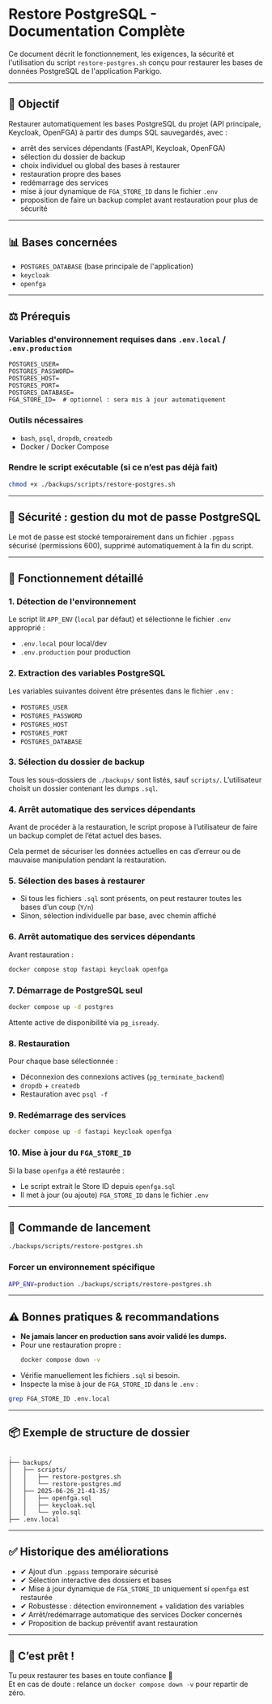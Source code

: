 
# Restore PostgreSQL - Documentation Complète

Ce document décrit le fonctionnement, les exigences, la sécurité et l'utilisation du script `restore-postgres.sh` conçu pour restaurer les bases de données PostgreSQL de l'application Parkigo.

---

## 📄 Objectif

Restaurer automatiquement les bases PostgreSQL du projet (API principale, Keycloak, OpenFGA) à partir des dumps SQL sauvegardés, avec :

- arrêt des services dépendants (FastAPI, Keycloak, OpenFGA)
- sélection du dossier de backup
- choix individuel ou global des bases à restaurer
- restauration propre des bases
- redémarrage des services
- mise à jour dynamique de `FGA_STORE_ID` dans le fichier `.env`
- proposition de faire un backup complet avant restauration pour plus de sécurité

---

## 📊 Bases concernées

- `POSTGRES_DATABASE` (base principale de l'application)
- `keycloak`
- `openfga`

---

## ⚖️ Prérequis

### Variables d'environnement requises dans `.env.local` / `.env.production`

```env
POSTGRES_USER=
POSTGRES_PASSWORD=
POSTGRES_HOST=
POSTGRES_PORT=
POSTGRES_DATABASE=
FGA_STORE_ID=  # optionnel : sera mis à jour automatiquement
```

### Outils nécessaires

- `bash`, `psql`, `dropdb`, `createdb`
- Docker / Docker Compose

### Rendre le script exécutable (si ce n’est pas déjà fait)

```bash
chmod +x ./backups/scripts/restore-postgres.sh
```

---

## 🔐 Sécurité : gestion du mot de passe PostgreSQL

Le mot de passe est stocké temporairement dans un fichier `.pgpass` sécurisé (permissions 600), supprimé automatiquement à la fin du script.

---

## 🔄 Fonctionnement détaillé

### 1. Détection de l'environnement

Le script lit `APP_ENV` (`local` par défaut) et sélectionne le fichier `.env` approprié :
- `.env.local` pour local/dev
- `.env.production` pour production

### 2. Extraction des variables PostgreSQL

Les variables suivantes doivent être présentes dans le fichier `.env` :
- `POSTGRES_USER`
- `POSTGRES_PASSWORD`
- `POSTGRES_HOST`
- `POSTGRES_PORT`
- `POSTGRES_DATABASE`

### 3. Sélection du dossier de backup

Tous les sous-dossiers de `./backups/` sont listés, sauf `scripts/`. L’utilisateur choisit un dossier contenant les dumps `.sql`.

### 4. Arrêt automatique des services dépendants

Avant de procéder à la restauration, le script propose à l’utilisateur de faire un backup complet de l’état actuel des bases.

Cela permet de sécuriser les données actuelles en cas d’erreur ou de mauvaise manipulation pendant la restauration.

### 5. Sélection des bases à restaurer

- Si tous les fichiers `.sql` sont présents, on peut restaurer toutes les bases d’un coup (`Y/n`)
- Sinon, sélection individuelle par base, avec chemin affiché

### 6. Arrêt automatique des services dépendants

Avant restauration :
```bash
docker compose stop fastapi keycloak openfga
```

### 7. Démarrage de PostgreSQL seul

```bash
docker compose up -d postgres
```

Attente active de disponibilité via `pg_isready`.

### 8. Restauration

Pour chaque base sélectionnée :
- Déconnexion des connexions actives (`pg_terminate_backend`)
- `dropdb` + `createdb`
- Restauration avec `psql -f`

### 9. Redémarrage des services

```bash
docker compose up -d fastapi keycloak openfga
```

### 10. Mise à jour du `FGA_STORE_ID`

Si la base `openfga` a été restaurée :
- Le script extrait le Store ID depuis `openfga.sql`
- Il met à jour (ou ajoute) `FGA_STORE_ID` dans le fichier `.env`

---

## 🚀 Commande de lancement

```bash
./backups/scripts/restore-postgres.sh
```

### Forcer un environnement spécifique

```bash
APP_ENV=production ./backups/scripts/restore-postgres.sh
```

---

## ⚠️ Bonnes pratiques & recommandations

- **Ne jamais lancer en production sans avoir validé les dumps.**
- Pour une restauration propre :
  ```bash
  docker compose down -v
  ```
- Vérifie manuellement les fichiers `.sql` si besoin.
- Inspecte la mise à jour de `FGA_STORE_ID` dans le `.env` :

```bash
grep FGA_STORE_ID .env.local
```

---

## 📦 Exemple de structure de dossier

```
.
├── backups/
│   ├── scripts/
│   │   ├── restore-postgres.sh
│   │   └── restore-postgres.md
│   ├── 2025-06-26_21-41-35/
│   │   ├── openfga.sql
│   │   ├── keycloak.sql
│   │   └── yolo.sql
├── .env.local
```

---

## ✅ Historique des améliorations

- ✔ Ajout d’un `.pgpass` temporaire sécurisé
- ✔ Sélection interactive des dossiers et bases
- ✔ Mise à jour dynamique de `FGA_STORE_ID` uniquement si `openfga` est restaurée
- ✔ Robustesse : détection environnement + validation des variables
- ✔ Arrêt/redémarrage automatique des services Docker concernés
- ✔ Proposition de backup préventif avant restauration

---

## 🎉 C’est prêt !

Tu peux restaurer tes bases en toute confiance 🚀  
Et en cas de doute : relance un `docker compose down -v` pour repartir de zéro.
